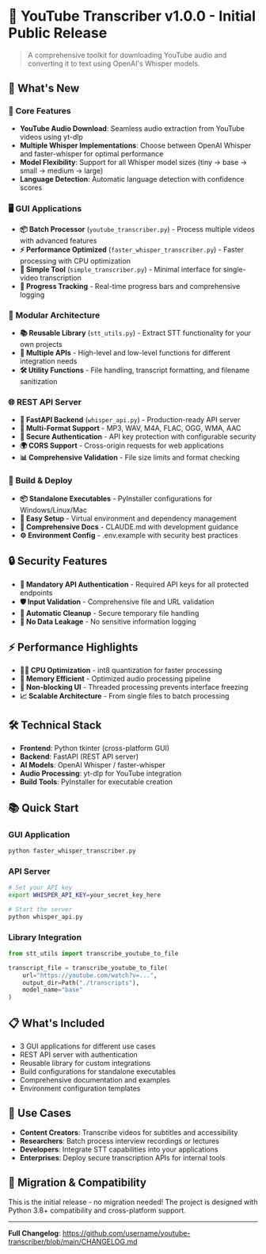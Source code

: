 # 🎉 YouTube Transcriber v1.0.0 - Initial Public Release

> A comprehensive toolkit for downloading YouTube audio and converting it to text using OpenAI's Whisper models.

## 🚀 What's New

### 🎯 Core Features
- **YouTube Audio Download**: Seamless audio extraction from YouTube videos using yt-dlp
- **Multiple Whisper Implementations**: Choose between OpenAI Whisper and faster-whisper for optimal performance
- **Model Flexibility**: Support for all Whisper model sizes (tiny → base → small → medium → large)
- **Language Detection**: Automatic language detection with confidence scores

### 🖥️ GUI Applications
- **📦 Batch Processor** (`youtube_transcriber.py`) - Process multiple videos with advanced features
- **⚡ Performance Optimized** (`faster_whisper_transcriber.py`) - Faster processing with CPU optimization
- **🎯 Simple Tool** (`simple_transcriber.py`) - Minimal interface for single-video transcription
- **🔄 Progress Tracking** - Real-time progress bars and comprehensive logging

### 🔧 Modular Architecture
- **📚 Reusable Library** (`stt_utils.py`) - Extract STT functionality for your own projects
- **🔌 Multiple APIs** - High-level and low-level functions for different integration needs
- **🛠️ Utility Functions** - File handling, transcript formatting, and filename sanitization

### 🌐 REST API Server
- **🚀 FastAPI Backend** (`whisper_api.py`) - Production-ready API server
- **🎵 Multi-Format Support** - MP3, WAV, M4A, FLAC, OGG, WMA, AAC
- **🔐 Secure Authentication** - API key protection with configurable security
- **🌍 CORS Support** - Cross-origin requests for web applications
- **📊 Comprehensive Validation** - File size limits and format checking

### 🔧 Build & Deploy
- **📦 Standalone Executables** - PyInstaller configurations for Windows/Linux/Mac
- **🚀 Easy Setup** - Virtual environment and dependency management
- **📝 Comprehensive Docs** - CLAUDE.md with development guidance
- **⚙️ Environment Config** - .env.example with security best practices

## 🔒 Security Features
- **🔑 Mandatory API Authentication** - Required API keys for all protected endpoints
- **🛡️ Input Validation** - Comprehensive file and URL validation
- **🧹 Automatic Cleanup** - Secure temporary file handling
- **🔐 No Data Leakage** - No sensitive information logging

## ⚡ Performance Highlights
- **🏃‍♂️ CPU Optimization** - int8 quantization for faster processing
- **💾 Memory Efficient** - Optimized audio processing pipeline
- **🧵 Non-blocking UI** - Threaded processing prevents interface freezing
- **📈 Scalable Architecture** - From single files to batch processing

## 🛠️ Technical Stack
- **Frontend**: Python tkinter (cross-platform GUI)
- **Backend**: FastAPI (REST API server)
- **AI Models**: OpenAI Whisper / faster-whisper
- **Audio Processing**: yt-dlp for YouTube integration
- **Build Tools**: PyInstaller for executable creation

## 📚 Quick Start

### GUI Application
```bash
python faster_whisper_transcriber.py
```

### API Server
```bash
# Set your API key
export WHISPER_API_KEY=your_secret_key_here

# Start the server
python whisper_api.py
```

### Library Integration
```python
from stt_utils import transcribe_youtube_to_file

transcript_file = transcribe_youtube_to_file(
    url="https://youtube.com/watch?v=...",
    output_dir=Path("./transcripts"),
    model_name="base"
)
```

## 📋 What's Included
- 3 GUI applications for different use cases
- REST API server with authentication
- Reusable library for custom integrations
- Build configurations for standalone executables
- Comprehensive documentation and examples
- Environment configuration templates

## 🎯 Use Cases
- **Content Creators**: Transcribe videos for subtitles and accessibility
- **Researchers**: Batch process interview recordings or lectures  
- **Developers**: Integrate STT capabilities into your applications
- **Enterprises**: Deploy secure transcription APIs for internal tools

## 🔄 Migration & Compatibility
This is the initial release - no migration needed! The project is designed with Python 3.8+ compatibility and cross-platform support.

---

**Full Changelog**: https://github.com/username/youtube-transcriber/blob/main/CHANGELOG.md